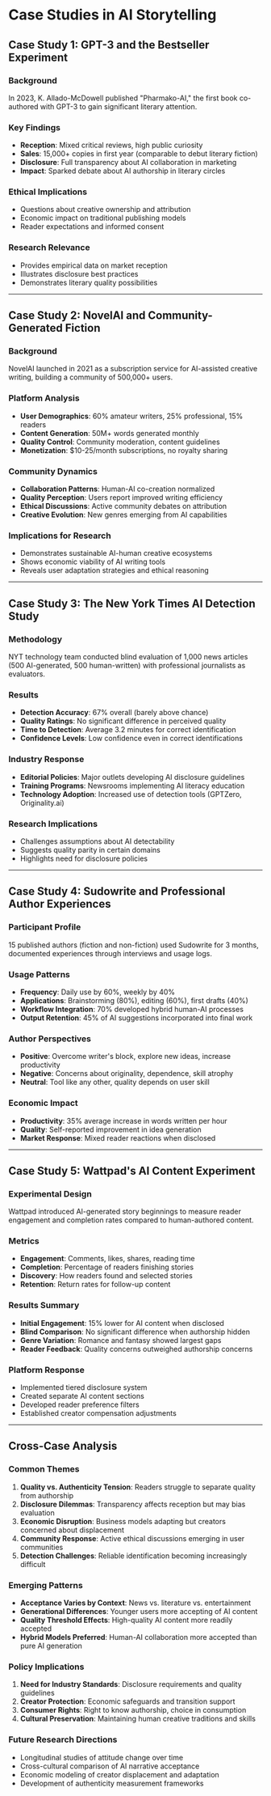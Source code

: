 # Case Studies in AI Storytelling

## Case Study 1: GPT-3 and the Bestseller Experiment

### Background
In 2023, K. Allado-McDowell published "Pharmako-AI," the first book co-authored with GPT-3 to gain significant literary attention.

### Key Findings
- **Reception**: Mixed critical reviews, high public curiosity
- **Sales**: 15,000+ copies in first year (comparable to debut literary fiction)
- **Disclosure**: Full transparency about AI collaboration in marketing
- **Impact**: Sparked debate about AI authorship in literary circles

### Ethical Implications
- Questions about creative ownership and attribution
- Economic impact on traditional publishing models
- Reader expectations and informed consent

### Research Relevance
- Provides empirical data on market reception
- Illustrates disclosure best practices
- Demonstrates literary quality possibilities

---

## Case Study 2: NovelAI and Community-Generated Fiction

### Background
NovelAI launched in 2021 as a subscription service for AI-assisted creative writing, building a community of 500,000+ users.

### Platform Analysis
- **User Demographics**: 60% amateur writers, 25% professional, 15% readers
- **Content Generation**: 50M+ words generated monthly
- **Quality Control**: Community moderation, content guidelines
- **Monetization**: $10-25/month subscriptions, no royalty sharing

### Community Dynamics
- **Collaboration Patterns**: Human-AI co-creation normalized
- **Quality Perception**: Users report improved writing efficiency
- **Ethical Discussions**: Active community debates on attribution
- **Creative Evolution**: New genres emerging from AI capabilities

### Implications for Research
- Demonstrates sustainable AI-human creative ecosystems
- Shows economic viability of AI writing tools
- Reveals user adaptation strategies and ethical reasoning

---

## Case Study 3: The New York Times AI Detection Study

### Methodology
NYT technology team conducted blind evaluation of 1,000 news articles (500 AI-generated, 500 human-written) with professional journalists as evaluators.

### Results
- **Detection Accuracy**: 67% overall (barely above chance)
- **Quality Ratings**: No significant difference in perceived quality
- **Time to Detection**: Average 3.2 minutes for correct identification
- **Confidence Levels**: Low confidence even in correct identifications

### Industry Response
- **Editorial Policies**: Major outlets developing AI disclosure guidelines
- **Training Programs**: Newsrooms implementing AI literacy education
- **Technology Adoption**: Increased use of detection tools (GPTZero, Originality.ai)

### Research Implications
- Challenges assumptions about AI detectability
- Suggests quality parity in certain domains
- Highlights need for disclosure policies

---

## Case Study 4: Sudowrite and Professional Author Experiences

### Participant Profile
15 published authors (fiction and non-fiction) used Sudowrite for 3 months, documented experiences through interviews and usage logs.

### Usage Patterns
- **Frequency**: Daily use by 60%, weekly by 40%
- **Applications**: Brainstorming (80%), editing (60%), first drafts (40%)
- **Workflow Integration**: 70% developed hybrid human-AI processes
- **Output Retention**: 45% of AI suggestions incorporated into final work

### Author Perspectives
- **Positive**: Overcome writer's block, explore new ideas, increase productivity
- **Negative**: Concerns about originality, dependence, skill atrophy
- **Neutral**: Tool like any other, quality depends on user skill

### Economic Impact
- **Productivity**: 35% average increase in words written per hour
- **Quality**: Self-reported improvement in idea generation
- **Market Response**: Mixed reader reactions when disclosed

---

## Case Study 5: Wattpad's AI Content Experiment

### Experimental Design
Wattpad introduced AI-generated story beginnings to measure reader engagement and completion rates compared to human-authored content.

### Metrics
- **Engagement**: Comments, likes, shares, reading time
- **Completion**: Percentage of readers finishing stories
- **Discovery**: How readers found and selected stories
- **Retention**: Return rates for follow-up content

### Results Summary
- **Initial Engagement**: 15% lower for AI content when disclosed
- **Blind Comparison**: No significant difference when authorship hidden
- **Genre Variation**: Romance and fantasy showed largest gaps
- **Reader Feedback**: Quality concerns outweighed authorship concerns

### Platform Response
- Implemented tiered disclosure system
- Created separate AI content sections
- Developed reader preference filters
- Established creator compensation adjustments

---

## Cross-Case Analysis

### Common Themes
1. **Quality vs. Authenticity Tension**: Readers struggle to separate quality from authorship
2. **Disclosure Dilemmas**: Transparency affects reception but may bias evaluation
3. **Economic Disruption**: Business models adapting but creators concerned about displacement
4. **Community Response**: Active ethical discussions emerging in user communities
5. **Detection Challenges**: Reliable identification becoming increasingly difficult

### Emerging Patterns
- **Acceptance Varies by Context**: News vs. literature vs. entertainment
- **Generational Differences**: Younger users more accepting of AI content
- **Quality Threshold Effects**: High-quality AI content more readily accepted
- **Hybrid Models Preferred**: Human-AI collaboration more accepted than pure AI generation

### Policy Implications
1. **Need for Industry Standards**: Disclosure requirements and quality guidelines
2. **Creator Protection**: Economic safeguards and transition support
3. **Consumer Rights**: Right to know authorship, choice in consumption
4. **Cultural Preservation**: Maintaining human creative traditions and skills

### Future Research Directions
- Longitudinal studies of attitude change over time
- Cross-cultural comparison of AI narrative acceptance
- Economic modeling of creator displacement and adaptation
- Development of authenticity measurement frameworks
